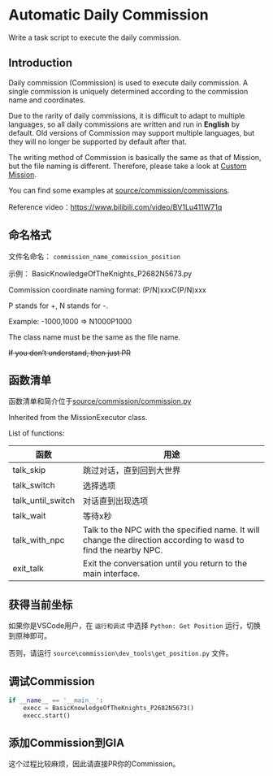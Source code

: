 # Automatic Daily Commission

Write a task script to execute the daily commission.

## Introduction

Daily commission (Commission) is used to execute daily commission. A single commission is uniquely determined according to the commission name and coordinates.

Due to the rarity of daily commissions, it is difficult to adapt to multiple languages, so all daily commissions are written and run in **English** by default. Old versions of Commission may support multiple languages, but they will no longer be supported by default after that.

The writing method of Commission is basically the same as that of Mission, but the file naming is different. Therefore, please take a look at [Custom Mission](mission.md).

You can find some examples at [source/commission/commissions](https://github.com/infstellar/genshin_impact_assistant/tree/main/source/commission/commissions).

Reference video：<https://www.bilibili.com/video/BV1Lu411W71q>

## 命名格式

文件名命名： `commission_name_commission_position`

示例： BasicKnowledgeOfTheKnights_P2682N5673.py

Commission coordinate naming format: (P/N)xxxC(P/N)xxx

P stands for +, N stands for -.

Example: -1000,1000 => N1000P1000

The class name must be the same as the file name.

~~If you don’t understand, then just PR~~

## 函数清单

函数清单和简介位于[source/commission/commission.py](https://github.com/infstellar/genshin_impact_assistant/tree/main/source/commission/commission.py)

Inherited from the MissionExecutor class.

List of functions:

| 函数                | 用途                                                                                                              |
| ----------------- | --------------------------------------------------------------------------------------------------------------- |
| talk_skip         | 跳过对话，直到回到大世界                                                                                                    |
| talk_switch       | 选择选项                                                                                                            |
| talk_until_switch | 对话直到出现选项                                                                                                        |
| talk_wait         | 等待x秒                                                                                                            |
| talk_with_npc     | Talk to the NPC with the specified name. It will change the direction according to wasd to find the nearby NPC. |
| exit_talk         | Exit the conversation until you return to the main interface.                                                   |

## 获得当前坐标

如果你是VSCode用户，在 `运行和调试` 中选择 `Python: Get Position` 运行，切换到原神即可。

否则，请运行 `source\commission\dev_tools\get_position.py` 文件。

## 调试Commission

```python
if __name__ == '__main__':
    execc = BasicKnowledgeOfTheKnights_P2682N5673()
    execc.start()
```

## 添加Commission到GIA

这个过程比较麻烦，因此请直接PR你的Commission。
